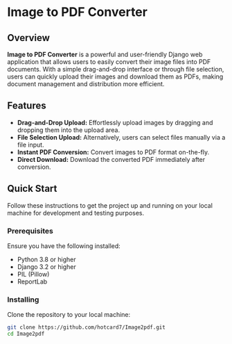 # Image to PDF Converter

## Overview
**Image to PDF Converter** is a powerful and user-friendly Django web application that allows users to easily convert their image files into PDF documents. With a simple drag-and-drop interface or through file selection, users can quickly upload their images and download them as PDFs, making document management and distribution more efficient.

## Features
- **Drag-and-Drop Upload:** Effortlessly upload images by dragging and dropping them into the upload area.
- **File Selection Upload:** Alternatively, users can select files manually via a file input.
- **Instant PDF Conversion:** Convert images to PDF format on-the-fly.
- **Direct Download:** Download the converted PDF immediately after conversion.

## Quick Start
Follow these instructions to get the project up and running on your local machine for development and testing purposes.

### Prerequisites
Ensure you have the following installed:
- Python 3.8 or higher
- Django 3.2 or higher
- PIL (Pillow)
- ReportLab

### Installing
Clone the repository to your local machine:
```bash
git clone https://github.com/hotcard7/Image2pdf.git
cd Image2pdf
